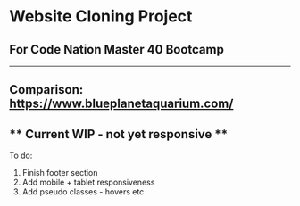 # Website Cloning Project 
## For Code Nation Master 40 Bootcamp
---
Comparison: https://www.blueplanetaquarium.com/
---
** Current WIP - not yet responsive **
---
To do:
1. Finish footer section
2. Add mobile + tablet responsiveness
3. Add pseudo classes - hovers etc